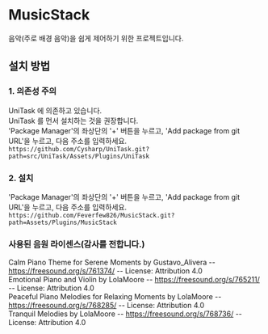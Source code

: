# MusicStack
음악(주로 배경 음악)을 쉽게 제어하기 위한 프로젝트입니다.

## 설치 방법
### 1. 의존성 주의
UniTask 에 의존하고 있습니다.\
UniTask 를 먼서 설치하는 것을 권장합니다.\
'Package Manager'의 좌상단의 '+' 버튼을 누르고, 'Add package from git URL'을 누르고, 다음 주소를 입력하세요.\
`https://github.com/Cysharp/UniTask.git?path=src/UniTask/Assets/Plugins/UniTask`
### 2. 설치
'Package Manager'의 좌상단의 '+' 버튼을 누르고, 'Add package from git URL'을 누르고, 다음 주소를 입력하세요.\
`https://github.com/Feverfew826/MusicStack.git?path=Assets/Plugins/MusicStack`

### 사용된 음원 라이센스(감사를 전합니다.)
Calm Piano Theme for Serene Moments by Gustavo_Alivera -- https://freesound.org/s/761374/ -- License: Attribution 4.0\
Emotional Piano and Violin by LolaMoore -- https://freesound.org/s/765211/ -- License: Attribution 4.0\
Peaceful Piano Melodies for Relaxing Moments by LolaMoore -- https://freesound.org/s/768285/ -- License: Attribution 4.0\
Tranquil Melodies by LolaMoore -- https://freesound.org/s/768736/ -- License: Attribution 4.0